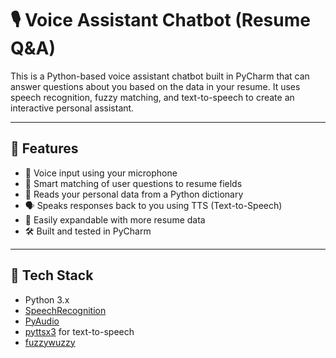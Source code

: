 # 🎙️ Voice Assistant Chatbot (Resume Q&A)

This is a Python-based voice assistant chatbot built in PyCharm that can answer questions about you based on the data in your resume. It uses speech recognition, fuzzy matching, and text-to-speech to create an interactive personal assistant.

---

## 🧠 Features

- 🎤 Voice input using your microphone
- 🤖 Smart matching of user questions to resume fields
- 📄 Reads your personal data from a Python dictionary
- 🗣️ Speaks responses back to you using TTS (Text-to-Speech)
- 🧠 Easily expandable with more resume data
- 🛠️ Built and tested in PyCharm

---

## 🛒 Tech Stack

- Python 3.x
- [SpeechRecognition](https://pypi.org/project/SpeechRecognition/)
- [PyAudio](https://pypi.org/project/PyAudio/)
- [pyttsx3](https://pypi.org/project/pyttsx3/) for text-to-speech
- [fuzzywuzzy](https://pypi.org/projec)
